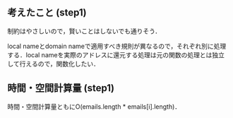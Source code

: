 ## 考えたこと (step1)
制約はやさしいので，賢いことはしないでも通りそう．

local nameとdomain nameで適用すべき規則が異なるので，それぞれ別に処理する．local nameを実際のアドレスに還元する処理は元の関数の処理とは独立して行えるので，関数化したい．

## 時間・空間計算量 (step1)
時間・空間計算量ともにO(emails.length * emails[i].length)．
